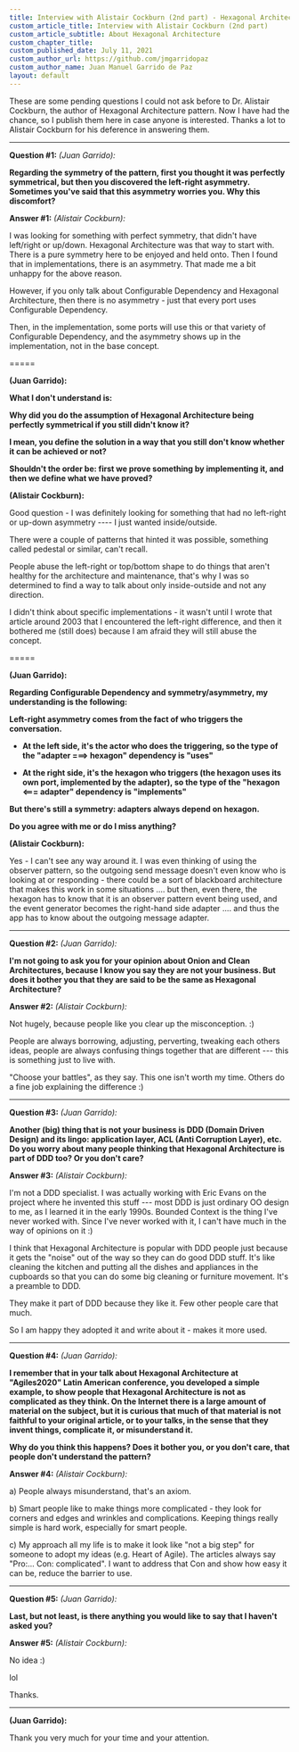 ```yaml
---
title: Interview with Alistair Cockburn (2nd part) - Hexagonal Architecture
custom_article_title: Interview with Alistair Cockburn (2nd part)
custom_article_subtitle: About Hexagonal Architecture
custom_chapter_title:
custom_published_date: July 11, 2021
custom_author_url: https://github.com/jmgarridopaz
custom_author_name: Juan Manuel Garrido de Paz
layout: default
---
```


<p class="intro">These are some pending questions I could not ask before to Dr. Alistair Cockburn, the author of Hexagonal Architecture pattern. Now I have had the chance, so I publish them here in case anyone is interested. Thanks a lot to Alistair Cockburn for his deference in answering them.</p>
<hr>

__Question #1:__ _(Juan Garrido):_

__Regarding the symmetry of the pattern, first you thought it was perfectly symmetrical, but then you discovered the left-right asymmetry. Sometimes you've said that this asymmetry worries you. Why this discomfort?__

__Answer #1:__ _(Alistair Cockburn):_

I was looking for something with perfect symmetry, that didn't have left/right or up/down. Hexagonal Architecture was that way to start with. There is a pure symmetry here to be enjoyed and held onto. Then I found that in implementations, there is an asymmetry. That made me a bit unhappy for the above reason.

However, if you only talk about Configurable Dependency and Hexagonal Architecture, then there is no asymmetry - just that every port uses Configurable Dependency.

Then, in the implementation, some ports will use this or that variety of Configurable Dependency, and the asymmetry shows up in the implementation, not in the base concept.

=====

__(Juan Garrido):__

__What I don't understand is:__

__Why did you do the assumption of Hexagonal Architecture being perfectly symmetrical if you still didn't know it?__

__I mean, you define the solution in a way that you still don't know whether it can be achieved or not?__

__Shouldn't the order be: first we prove something by implementing it, and then we define what we have proved?__

__(Alistair Cockburn):__

Good question - I was definitely looking for something that had no left-right or up-down asymmetry ---- I just wanted inside/outside.

There were a couple of patterns that hinted it was possible, something called pedestal or similar, can't recall.

People abuse the left-right or top/bottom shape to do things that aren't healthy for the architecture and maintenance, that's why I was so determined to find a way to talk about only inside-outside and not any direction.

I didn't think about specific implementations - it wasn't until I wrote that article around 2003 that I encountered the left-right difference, and then it bothered me (still does) because I am afraid they will still abuse the concept.

=====

__(Juan Garrido):__

__Regarding Configurable Dependency and symmetry/asymmetry, my understanding is the following:__

__Left-right asymmetry comes from the fact of who triggers the conversation.__

- __At the left side, it's the actor who does the triggering, so the type of the "adapter ===> hexagon" dependency is "uses"__

- __At the right side, it's the hexagon who triggers (the hexagon uses its own port, implemented by the adapter), so the type of the "hexagon <=== adapter" dependency is "implements"__

__But there's still a symmetry: adapters always depend on hexagon.__

__Do you agree with me or do I miss anything?__

__(Alistair Cockburn):__

Yes - I can't see any way around it. I was even thinking of using the observer pattern, so the outgoing send message doesn't even know who is looking at or responding - there could be a sort of blackboard architecture that makes this work in some situations .... but then, even there, the hexagon has to know that it is an observer pattern event being used, and the event generator becomes the right-hand side adapter .... and thus the app has to know about the outgoing message adapter.
<hr>

__Question #2:__ _(Juan Garrido):_

__I'm not going to ask you for your opinion about Onion and Clean Architectures, because I know you say they are not your business. But does it bother you that they are said to be the same as Hexagonal Architecture?__

__Answer #2:__ _(Alistair Cockburn):_

Not hugely, because people like you clear up the misconception. :)

People are always borrowing, adjusting, perverting, tweaking each others ideas, people are always confusing things together that are different --- this is something just to live with.

"Choose your battles", as they say. This one isn't worth my time. Others do a fine job explaining the difference :)
<hr>

__Question #3:__ _(Juan Garrido):_

__Another (big) thing that is not your business is DDD (Domain Driven Design) and its lingo: application layer, ACL (Anti Corruption Layer), etc. Do you worry about many people thinking that Hexagonal Architecture is part of DDD too? Or you don't care?__

__Answer #3:__ _(Alistair Cockburn):_

I'm not a DDD specialist. I was actually working with Eric Evans on the project where he invented this stuff --- most DDD is just ordinary OO design to me, as I learned it in the early 1990s. Bounded Context is the thing I've never worked with. Since I've never worked with it, I can't have much in the way of opinions on it :)

I think that Hexagonal Architecture is popular with DDD people just because it gets the "noise" out of the way so they can do good DDD stuff. It's like cleaning the kitchen and putting all the dishes and appliances in the cupboards so that you can do some big cleaning or furniture movement. It's a preamble to DDD.

They make it part of DDD because they like it. Few other people care that much.

So I am happy they adopted it and write about it - makes it more used.
<hr>

__Question #4:__ _(Juan Garrido):_

__I remember that in your talk about Hexagonal Architecture at "Agiles2020" Latin American conference, you developed a simple example, to show people that Hexagonal Architecture is not as complicated as they think. On the Internet there is a large amount of material on the subject, but it is curious that much of that material is not faithful to your original article, or to your talks, in the sense that they invent things, complicate it, or misunderstand it.__

__Why do you think this happens? Does it bother you, or you don't care, that people don't understand the pattern?__

__Answer #4:__ _(Alistair Cockburn):_

a) People always misunderstand, that's an axiom.

b) Smart people like to make things more complicated - they look for corners and edges and wrinkles and complications. Keeping things really simple is hard work, especially for smart people.

c) My approach all my life is to make it look like "not a big step" for someone to adopt my ideas (e.g. Heart of Agile). The articles always say "Pro:... Con: complicated". I want to address that Con and show how easy it can be, reduce the barrier to use.
<hr>

__Question #5:__ _(Juan Garrido):_

__Last, but not least, is there anything you would like to say that I haven't asked you?__

__Answer #5:__ _(Alistair Cockburn):_

No idea :)

lol

Thanks.
<hr>

__(Juan Garrido):__

Thank you very much for your time and your attention.
